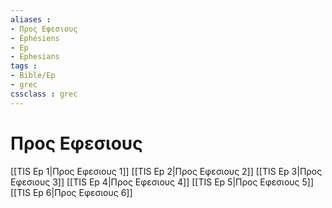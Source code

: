 ```yaml
---
aliases : 
- Προς Εφεσιους
- Éphésiens
- Ep
- Ephesians
tags : 
- Bible/Ep
- grec
cssclass : grec
---
```


# Προς Εφεσιους

[[TIS Ep 1|Προς Εφεσιους 1]]
[[TIS Ep 2|Προς Εφεσιους 2]]
[[TIS Ep 3|Προς Εφεσιους 3]]
[[TIS Ep 4|Προς Εφεσιους 4]]
[[TIS Ep 5|Προς Εφεσιους 5]]
[[TIS Ep 6|Προς Εφεσιους 6]]
